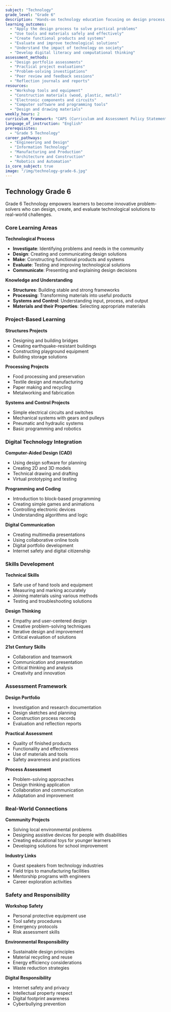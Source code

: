 ```yaml
---
subject: "Technology"
grade_level: "Grade 6"
description: "Hands-on technology education focusing on design process, problem-solving, and creating practical solutions using various materials and tools."
learning_outcomes:
  - "Apply the design process to solve practical problems"
  - "Use tools and materials safely and effectively"
  - "Create functional products and systems"
  - "Evaluate and improve technological solutions"
  - "Understand the impact of technology on society"
  - "Develop digital literacy and computational thinking"
assessment_methods:
  - "Design portfolio assessments"
  - "Practical project evaluations"
  - "Problem-solving investigations"
  - "Peer review and feedback sessions"
  - "Reflection journals and reports"
resources:
  - "Workshop tools and equipment"
  - "Construction materials (wood, plastic, metal)"
  - "Electronic components and circuits"
  - "Computer software and programming tools"
  - "Design and drawing materials"
weekly_hours: 2
curriculum_framework: "CAPS (Curriculum and Assessment Policy Statement)"
language_of_instruction: "English"
prerequisites:
  - "Grade 5 Technology"
career_pathways:
  - "Engineering and Design"
  - "Information Technology"
  - "Manufacturing and Production"
  - "Architecture and Construction"
  - "Robotics and Automation"
is_core_subject: true
image: "/img/technology-grade-6.jpg"
---
```


## Technology Grade 6

Grade 6 Technology empowers learners to become innovative problem-solvers who can design, create, and evaluate technological solutions to real-world challenges.

### Core Learning Areas

**Technological Process**
- **Investigate**: Identifying problems and needs in the community
- **Design**: Creating and communicating design solutions
- **Make**: Constructing functional products and systems
- **Evaluate**: Testing and improving technological solutions
- **Communicate**: Presenting and explaining design decisions

**Knowledge and Understanding**
- **Structures**: Building stable and strong frameworks
- **Processing**: Transforming materials into useful products
- **Systems and Control**: Understanding input, process, and output
- **Materials and their Properties**: Selecting appropriate materials

### Project-Based Learning

**Structures Projects**
- Designing and building bridges
- Creating earthquake-resistant buildings
- Constructing playground equipment
- Building storage solutions

**Processing Projects**
- Food processing and preservation
- Textile design and manufacturing
- Paper making and recycling
- Metalworking and fabrication

**Systems and Control Projects**
- Simple electrical circuits and switches
- Mechanical systems with gears and pulleys
- Pneumatic and hydraulic systems
- Basic programming and robotics

### Digital Technology Integration

**Computer-Aided Design (CAD)**
- Using design software for planning
- Creating 2D and 3D models
- Technical drawing and drafting
- Virtual prototyping and testing

**Programming and Coding**
- Introduction to block-based programming
- Creating simple games and animations
- Controlling electronic devices
- Understanding algorithms and logic

**Digital Communication**
- Creating multimedia presentations
- Using collaborative online tools
- Digital portfolio development
- Internet safety and digital citizenship

### Skills Development

**Technical Skills**
- Safe use of hand tools and equipment
- Measuring and marking accurately
- Joining materials using various methods
- Testing and troubleshooting solutions

**Design Thinking**
- Empathy and user-centered design
- Creative problem-solving techniques
- Iterative design and improvement
- Critical evaluation of solutions

**21st Century Skills**
- Collaboration and teamwork
- Communication and presentation
- Critical thinking and analysis
- Creativity and innovation

### Assessment Framework

**Design Portfolio**
- Investigation and research documentation
- Design sketches and planning
- Construction process records
- Evaluation and reflection reports

**Practical Assessment**
- Quality of finished products
- Functionality and effectiveness
- Use of materials and tools
- Safety awareness and practices

**Process Assessment**
- Problem-solving approaches
- Design thinking application
- Collaboration and communication
- Adaptation and improvement

### Real-World Connections

**Community Projects**
- Solving local environmental problems
- Designing assistive devices for people with disabilities
- Creating educational toys for younger learners
- Developing solutions for school improvement

**Industry Links**
- Guest speakers from technology industries
- Field trips to manufacturing facilities
- Mentorship programs with engineers
- Career exploration activities

### Safety and Responsibility

**Workshop Safety**
- Personal protective equipment use
- Tool safety procedures
- Emergency protocols
- Risk assessment skills

**Environmental Responsibility**
- Sustainable design principles
- Material recycling and reuse
- Energy efficiency considerations
- Waste reduction strategies

**Digital Responsibility**
- Internet safety and privacy
- Intellectual property respect
- Digital footprint awareness
- Cyberbullying prevention